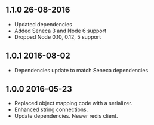 ## 1.1.0 26-08-2016

* Updated dependencies
* Added Seneca 3 and Node 6 support
* Dropped Node 0.10, 0.12, 5 support

## 1.0.1 2016-08-02

* Dependencies update to match Seneca dependencies

## 1.0.0 2016-05-23

* Replaced object mapping code with a serializer.
* Enhanced string connections.
* Update dependencies. Newer redis client.
